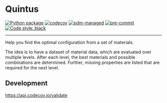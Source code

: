 # Quintus

[![Python package](https://github.com/willi-z/quintus/actions/workflows/test.yml/badge.svg)](https://github.com/willi-z/quintus/actions/workflows/test.yml)
[![codecov](https://codecov.io/gh/willi-z/quintus/branch/master/graph/badge.svg?token=TM9VDQMA4L)](https://codecov.io/gh/willi-z/quintus)
[![pdm-managed](https://img.shields.io/badge/pdm-managed-blueviolet)](https://pdm.fming.dev)
[![pre-commit](https://img.shields.io/badge/pre--commit-enabled-brightgreen?logo=pre-commit)](https://github.com/pre-commit/pre-commit)
[![Code style: black](https://img.shields.io/badge/code%20style-black-000000.svg)](https://github.com/psf/black)

---

Help you find the optimal configuration from a set of materials.


The idea is to have a dataset of material data, which are evaluated over multiple levels.
After each level, the best materials and possible combinations are determined.
Further, missing properties are listed that are required for the next level.


## Development

https://api.codecov.io/validate
